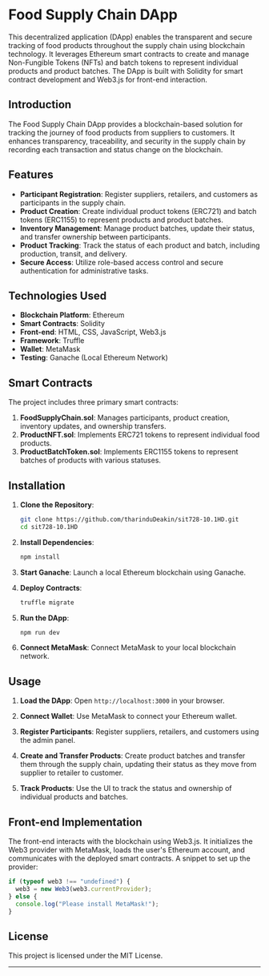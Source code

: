 # Food Supply Chain DApp

This decentralized application (DApp) enables the transparent and secure tracking of food products throughout the supply chain using blockchain technology. It leverages Ethereum smart contracts to create and manage Non-Fungible Tokens (NFTs) and batch tokens to represent individual products and product batches. The DApp is built with Solidity for smart contract development and Web3.js for front-end interaction.



## Introduction

The Food Supply Chain DApp provides a blockchain-based solution for tracking the journey of food products from suppliers to customers. It enhances transparency, traceability, and security in the supply chain by recording each transaction and status change on the blockchain.

## Features

- **Participant Registration**: Register suppliers, retailers, and customers as participants in the supply chain.
- **Product Creation**: Create individual product tokens (ERC721) and batch tokens (ERC1155) to represent products and product batches.
- **Inventory Management**: Manage product batches, update their status, and transfer ownership between participants.
- **Product Tracking**: Track the status of each product and batch, including production, transit, and delivery.
- **Secure Access**: Utilize role-based access control and secure authentication for administrative tasks.

## Technologies Used

- **Blockchain Platform**: Ethereum
- **Smart Contracts**: Solidity
- **Front-end**: HTML, CSS, JavaScript, Web3.js
- **Framework**: Truffle
- **Wallet**: MetaMask
- **Testing**: Ganache (Local Ethereum Network)

## Smart Contracts

The project includes three primary smart contracts:

1. **FoodSupplyChain.sol**: Manages participants, product creation, inventory updates, and ownership transfers.
2. **ProductNFT.sol**: Implements ERC721 tokens to represent individual food products.
3. **ProductBatchToken.sol**: Implements ERC1155 tokens to represent batches of products with various statuses.

## Installation

1. **Clone the Repository**:
   ```bash
   git clone https://github.com/tharinduDeakin/sit728-10.1HD.git
   cd sit728-10.1HD
   ```

2. **Install Dependencies**:
   ```bash
   npm install
   ```

3. **Start Ganache**:
   Launch a local Ethereum blockchain using Ganache.

4. **Deploy Contracts**:
   ```bash
   truffle migrate 
   ```

5. **Run the DApp**:
   ```bash
   npm run dev
   ```

6. **Connect MetaMask**:
   Connect MetaMask to your local blockchain network.

## Usage

1. **Load the DApp**:
   Open `http://localhost:3000` in your browser.
   
2. **Connect Wallet**:
   Use MetaMask to connect your Ethereum wallet.

3. **Register Participants**:
   Register suppliers, retailers, and customers using the admin panel.

4. **Create and Transfer Products**:
   Create product batches and transfer them through the supply chain, updating their status as they move from supplier to retailer to customer.

5. **Track Products**:
   Use the UI to track the status and ownership of individual products and batches.

## Front-end Implementation

The front-end interacts with the blockchain using Web3.js. It initializes the Web3 provider with MetaMask, loads the user's Ethereum account, and communicates with the deployed smart contracts. A snippet to set up the provider:

```javascript
if (typeof web3 !== "undefined") {
  web3 = new Web3(web3.currentProvider);
} else {
  console.log("Please install MetaMask!");
}
```


## License

This project is licensed under the MIT License.

---
